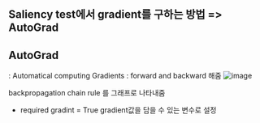 ## Saliency test에서 gradient를 구하는 방법 => AutoGrad

## AutoGrad
: Automatical computing Gradients
: forward and backward 해줌 
![image](https://user-images.githubusercontent.com/51853700/133040361-060a47a1-09ca-45e4-a849-106d6f110506.png)

backpropagation chain rule 를 그래프로 나타내줌

* required gradint = True 
gradient값을 담을 수 있는 변수로 설정   

